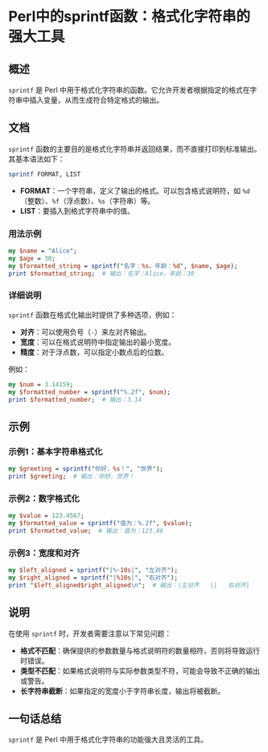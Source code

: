 <!--
Meta Description: # Perl中的sprintf函数：格式化字符串的强大工具 ## 概述 `sprintf` 是 Perl 中用于格式化字符串的函数。它允许开发者根据指定的格式在字符串中插入变量，从而生成符合特定格式的输出。 ## 文档 `sprintf` 函数的主要目的是格式化字符串并返回结果，而不直接打印到标准输...
Meta Keywords: sprintf, perl, print, format, list
-->

# Perl中的sprintf函数：格式化字符串的强大工具

## 概述
`sprintf` 是 Perl 中用于格式化字符串的函数。它允许开发者根据指定的格式在字符串中插入变量，从而生成符合特定格式的输出。

## 文档
`sprintf` 函数的主要目的是格式化字符串并返回结果，而不直接打印到标准输出。其基本语法如下：

```perl
sprintf FORMAT, LIST
```

- **FORMAT**：一个字符串，定义了输出的格式。可以包含格式说明符，如 `%d`（整数）、`%f`（浮点数）、`%s`（字符串）等。
- **LIST**：要插入到格式字符串中的值。

### 用法示例
```perl
my $name = "Alice";
my $age = 30;
my $formatted_string = sprintf("名字：%s，年龄：%d", $name, $age);
print $formatted_string;  # 输出：名字：Alice，年龄：30
```

### 详细说明
`sprintf` 函数在格式化输出时提供了多种选项，例如：
- **对齐**：可以使用负号（`-`）来左对齐输出。
- **宽度**：可以在格式说明符中指定输出的最小宽度。
- **精度**：对于浮点数，可以指定小数点后的位数。

例如：
```perl
my $num = 3.14159;
my $formatted_number = sprintf("%.2f", $num);
print $formatted_number;  # 输出：3.14
```

## 示例
### 示例1：基本字符串格式化
```perl
my $greeting = sprintf("你好，%s！", "世界");
print $greeting;  # 输出：你好，世界！
```

### 示例2：数字格式化
```perl
my $value = 123.4567;
my $formatted_value = sprintf("值为：%.2f", $value);
print $formatted_value;  # 输出：值为：123.46
```

### 示例3：宽度和对齐
```perl
my $left_aligned = sprintf("|%-10s|", "左对齐");
my $right_aligned = sprintf("|%10s|", "右对齐");
print "$left_aligned$right_aligned\n";  # 输出：|左对齐   ||   右对齐|
```

## 说明
在使用 `sprintf` 时，开发者需要注意以下常见问题：
- **格式不匹配**：确保提供的参数数量与格式说明符的数量相符，否则将导致运行时错误。
- **类型不匹配**：如果格式说明符与实际参数类型不符，可能会导致不正确的输出或警告。
- **长字符串截断**：如果指定的宽度小于字符串长度，输出将被截断。

## 一句话总结
`sprintf` 是 Perl 中用于格式化字符串的功能强大且灵活的工具。